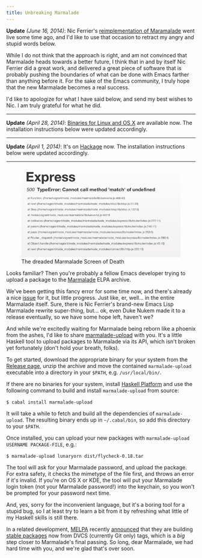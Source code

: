 ```yaml
---
title: Unbreaking Marmalade
---
```


**Update** *(June 16, 2014)*: Nic Ferrier's
[reimplementation of Maramalade](https://github.com/nicferrier/elmarmalade) went
live some time ago, and I'd like to use that occasion to retract my angry and
stupid words below.

While I do not think that the approach is right, and am not convinced that
Marmalade heads towards a better future, I think that in and by itself Nic
Ferrier did a great work, and delivered a great piece of software that is
probably pushing the boundaries of what can be done with Emacs farther than
anything before it.  For the sake of the Emacs community, I truly hope that the
new Marmalade becomes a real success.

I'd like to apologize for what I have said below, and send my best wishes to
Nic.  I am truly grateful for what he did.

----

**Update** *(April 28, 2014)*: [Binaries for Linux and OS X][releases] are
available now.  The installation instructions below were updated accordingly.

----

**Update** *(April 1, 2014)*: It's on [Hackage][] now.  The installation
instructions below were updated accordingly.

----

<figure>
<img src="/images/marmalade-crash.png" alt="A stacktrace from Marmalade"/>
<figcaption>The dreaded Marmalade Screen of Death</figcaption>
</figure>

Looks familiar?  Then you're probably a fellow Emacs developer trying to upload
a package to the [Marmalade][] ELPA archive.

We've been getting this fancy error for some time now, and there's already a
nice [issue][] for it, but little progress.  Just like, er, well… in the
entire Marmalade itself.  Sure, there is Nic Ferrier's brand-new Emacs Lisp
Marmalade rewrite super-thing, but… ok, even Duke Nukem made it to a release
eventually, so we have some hope left, haven't we?

And while we're excitedly waiting for Marmalade being reborn like a phoenix from
the ashes, I'd like to share [marmalade-upload][] with you.  It's a little
Haskell tool to upload packages to Marmalade via its API, which isn't broken yet
fortunately (don't hold your breath, folks).

To get started, download the appropriate binary for your system from the
[Release page][releases], unzip the archive and move the contained
`marmalade-upload` executable into a directory in your `$PATH`,
e.g. `/usr/local/bin/`.

If there are no binaries for your system, install [Haskell Platform][] and use
the following command to build and install `marmalade-upload` from source:

```
$ cabal install marmalade-upload
```

It will take a while to fetch and build all the dependencies of
`marmalade-upload`.  The resulting binary ends up in `~/.cabal/bin`, so add this
directory to your `$PATH`.

Once installed, you can upload your new packages with `marmalade-upload USERNAME
PACKAGE-FILE`, e.g.:

```
$ marmalade-upload lunaryorn dist/flycheck-0.18.tar
```

The tool will ask for your Marmalade password, and upload the package.  For
extra safety, it checks the mimetype of the file first, and throws an error if
it's invalid.  If you're on OS X or KDE, the tool will put your Marmalade login
token (not your Marmalade password!) into the keychain, so you won't be prompted
for your password next time.

And, yes, sorry for the inconvenient language, but it's a boring tool for a
stupid bug, so I at least try to learn a bit from it by refreshing what little
of my Haskell skills is still there.

In a related development, [MELPA][] recently [announced][] that they are
building [stable packages][] now from DVCS (currently Git only) tags, which is a
*big* step closer to Marmalade's final passing.  So long, dear Marmalade, we had
hard time with you, and we're glad that's over soon.

[Hackage]: http://hackage.haskell.org/package/marmalade-upload
[releases]: https://github.com/lunaryorn/marmalade-upload/releases
[Marmalade]: http://marmalade-repo.org/
[issue]: https://github.com/nicferrier/marmalade/issues/73
[marmalade-upload]: https://github.com/lunaryorn/marmalade-upload
[Haskell Platform]: http://www.haskell.org/platform/
[MELPA]: http://melpa.milkbox.net/
[announced]: http://www.reddit.com/r/emacs/comments/216jhc/stable_packages_from_melpa/
[stable packages]: https://github.com/milkypostman/melpa#stable-packages
